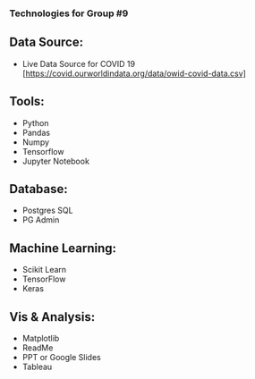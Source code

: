 ### Technologies for Group #9

## Data Source:  
- Live Data Source for COVID 19 [https://covid.ourworldindata.org/data/owid-covid-data.csv]

## Tools:
- Python
- Pandas
- Numpy
- Tensorflow
- Jupyter Notebook

## Database:  
- Postgres SQL
- PG Admin

## Machine Learning:  
- Scikit Learn
- TensorFlow
- Keras

## Vis & Analysis:  
- Matplotlib
- ReadMe
- PPT or Google Slides
- Tableau



